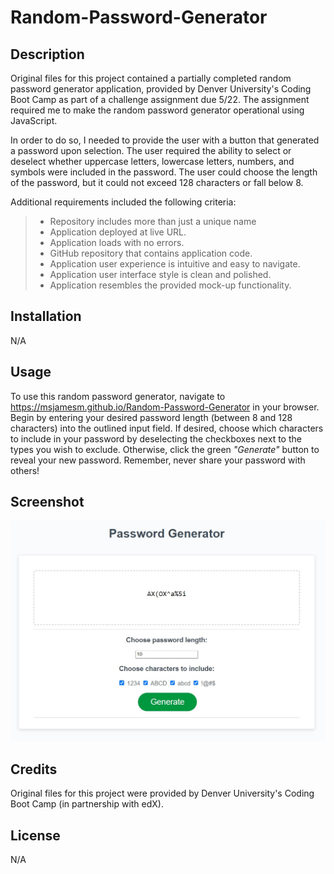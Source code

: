 # Random-Password-Generator

## Description

Original files for this project contained a partially completed random password generator application, provided by Denver University's Coding Boot Camp as part of a challenge assignment due 5/22. The assignment required me to make the random password generator operational using JavaScript.

In order to do so, I needed to provide the user with a button that generated a password upon selection. The user required the ability to select or deselect whether uppercase letters, lowercase letters, numbers, and symbols were included in the password. The user could choose the length of the password, but it could not exceed 128 characters or fall below 8.

Additional requirements included the following criteria:

> - Repository includes more than just a unique name
> - Application deployed at live URL.
> - Application loads with no errors.
> - GitHub repository that contains application code.
> - Application user experience is intuitive and easy to navigate.
> - Application user interface style is clean and polished.
> - Application resembles the provided mock-up functionality.

## Installation

N/A

## Usage

To use this random password generator, navigate to https://msjamesm.github.io/Random-Password-Generator in your browser. Begin by entering your desired password length (between 8 and 128 characters) into the outlined input field. If desired, choose which characters to include in your password by deselecting the checkboxes next to the types you wish to exclude. Otherwise, click the green <i>"Generate"</i> button to reveal your new password. Remember, never share your password with others!

## Screenshot

![Application Screenshot](index-screenshot.jpg)

## Credits

Original files for this project were provided by Denver University's Coding Boot Camp (in partnership with edX).

## License

N/A
